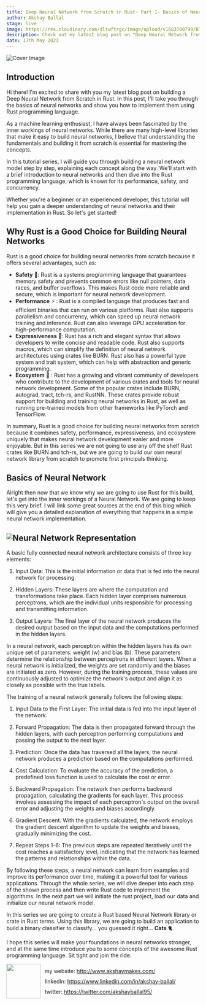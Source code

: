```yaml
---
title: Deep Neural Network from Scratch in Rust- Part 1- Basics of Neural Network
author: Akshay Ballal
stage: live
image: https://res.cloudinary.com/dltwftrgc/image/upload/v1683700799/Blogs/rust_dnn_1/cover_n3jun5.png
description: Check out my latest blog post on "Deep Neural Network from Scratch in Rust- Part 1 - Basics of Neural Network"! In this post, I explain the fundamental concepts of neural networks and show you how to build one from scratch using Rust. Whether you're a beginner or an experienced developer, you won't want to miss this in-depth tutorial. Let's dive into the world of deep learning together! #deeplearning #neuralnetwork #RustProgramming #codingtutorials
date: 17th May 2023
---
```


![Cover Image](https://res.cloudinary.com/dltwftrgc/image/upload/v1683700799/Blogs/rust_dnn_1/cover_n3jun5.png)

## Introduction

Hi there! I'm excited to share with you my latest blog post on building a Deep Neural Network from Scratch in Rust. In this post, I'll take you through the basics of neural networks and show you how to implement them using Rust programming language.

As a machine learning enthusiast, I have always been fascinated by the inner workings of neural networks. While there are many high-level libraries that make it easy to build neural networks, I believe that understanding the fundamentals and building it from scratch is essential for mastering the concepts.

In this tutorial series, I will guide you through building a neural network model step by step, explaining each concept along the way. We'll start with a brief introduction to neural networks and then dive into the Rust programming language, which is known for its performance, safety, and concurrency.

Whether you're a beginner or an experienced developer, this tutorial will help you gain a deeper understanding of neural networks and their implementation in Rust. So let's get started!

## Why Rust is a Good Choice for Building Neural Networks

Rust is a good choice for building neural networks from scratch because it offers several advantages, such as:

-   **Safety** 🛟: Rust is a systems programming language that guarantees memory safety and prevents common errors like null pointers, data races, and buffer overflows. This makes Rust code more reliable and secure, which is important for neural network development.
-   **Performance** ⚡ : Rust is a compiled language that produces fast and efficient binaries that can run on various platforms. Rust also supports parallelism and concurrency, which can speed up neural network training and inference. Rust can also leverage GPU acceleration for high-performance computation. 
-   **Expressiveness** 🧑: Rust has a rich and elegant syntax that allows developers to write concise and readable code. Rust also supports macros, which can simplify the definition of neural network architectures using crates like BURN. Rust also has a powerful type system and trait system, which can help with abstraction and generic programming.
-   **Ecosystem** 🦀 : Rust has a growing and vibrant community of developers who contribute to the development of various crates and tools for neural network development. Some of the popular crates include BURN, autograd, tract, tch-rs, and RustNN. These crates provide robust support for building and training neural networks in Rust, as well as running pre-trained models from other frameworks like PyTorch and TensorFlow.

In summary, Rust is a good choice for building neural networks from scratch because it combines safety, performance, expressiveness, and ecosystem uniquely that makes neural network development easier and more enjoyable. But in this series we are not going to use any off the shelf Rust crates like BURN and tch-rs, but we are going to build our own neural network library from scratch to promote first principals thinking. 

## Basics of Neural Network

Alright then now that we know why we are going to use Rust for this build, let's get into the inner workings of a Neural Network. We are going to keep this very brief. I will link some great sources at the end of this blog which will give you a detailed explanation of everything that happens in a simple neural network implementation. 


![Neural Network Representation](https://res.cloudinary.com/dltwftrgc/image/upload/v1684327725/Blogs/rust_dnn_1/neural_network_ctlsmo.png)
-----


A basic fully connected neural network architecture consists of three key elements:

1.  Input Data: This is the initial information or data that is fed into the neural network for processing.
    
2.  Hidden Layers: These layers are where the computation and transformations take place. Each hidden layer comprises numerous perceptrons, which are the individual units responsible for processing and transmitting information.
    
3.  Output Layers: The final layer of the neural network produces the desired output based on the input data and the computations performed in the hidden layers.
    

In a neural network, each perceptron within the hidden layers has its own unique set of parameters: weight (w) and bias (b). These parameters determine the relationship between perceptrons in different layers. When a neural network is initialized, the weights are set randomly and the biases are initiated as zero. However, during the training process, these values are continuously adjusted to optimize the network's output and align it as closely as possible with the true labels.

The training of a neural network generally follows the following steps:

1.  Input Data to the First Layer: The initial data is fed into the input layer of the network.
    
2.  Forward Propagation: The data is then propagated forward through the hidden layers, with each perceptron performing computations and passing the output to the next layer.
    
3.  Prediction: Once the data has traversed all the layers, the neural network produces a prediction based on the computations performed.
    
4.  Cost Calculation: To evaluate the accuracy of the prediction, a predefined loss function is used to calculate the cost or error.
    
5.  Backward Propagation: The network then performs backward propagation, calculating the gradients for each layer. This process involves assessing the impact of each perceptron's output on the overall error and adjusting the weights and biases accordingly.
    
6.  Gradient Descent: With the gradients calculated, the network employs the gradient descent algorithm to update the weights and biases, gradually minimizing the cost.
    
7.  Repeat Steps 1-6: The previous steps are repeated iteratively until the cost reaches a satisfactory level, indicating that the network has learned the patterns and relationships within the data.
    

By following these steps, a neural network can learn from examples and improve its performance over time, making it a powerful tool for various applications. Through the whole series, we will dive deeper into each step of the shown process and then write Rust code to implement the algorithms.  In the next part we will initiate the rust project, load our data and initialize our neural network model.  

In this series we are going to create a Rust based Neural Network library or crate in Rust terms. Using this library, we are going to build an application to build a binary classifier to classify... you guessed it right... **Cats** 🐈. 

I hope this series will make your foundations in neural networks stronger, and at the same time introduce you to some concepts of the awesome Rust programming language. Sit tight and join the ride. 
<br>

<div style="display: flex; gap:10px; align-items: center">
<img width ="90" height="90" src  = "https://res.cloudinary.com/dltwftrgc/image/upload/t_Facebook ad/v1683659009/Blogs/AI_powered_game_bot/profile_lyql45.jpg" >
<div style = "display: flex; flex-direction:column; gap:10px; justify-content:space-between">
<p style="padding:0; margin:0">my website: <a href ="http://www.akshaymakes.com/">http://www.akshaymakes.com/</a></p>
<p  style="padding:0; margin:0">linkedin: <a href ="https://www.linkedin.com/in/akshay-ballal/">https://www.linkedin.com/in/akshay-ballal/</a></p>
<p  style="padding:0; margin:0">twitter: <a href ="https://twitter.com/akshayballal95">https://twitter.com/akshayballal95/</a></p>
</div>
</div>






